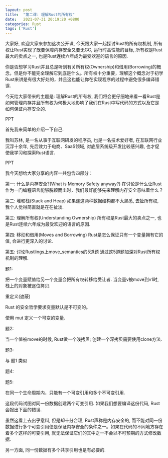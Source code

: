 ```yaml
---
layout: post
title:  "第二课: 理解Rust的所有权"
date:   2021-07-31 20:19:20 +0800
categories: Rust
tags: ['Rust']
---
```


大家好, 欢迎大家来参加这次公开课, 今天跟大家一起探讨Rust的所有权机制, 所有权让Rust实现了既要保障内存安全又要无GC, 运行时高性能的目标, 所有权是Rust最大的卖点之一, 也是Rust连续六年成为最受欢迎的语言的原因.

你是否想学习Rust并且总是听到有关所有权(Ownership)和借用(Borrowing)的概念，但是你不能完全理解它到底是什么。所有权十分重要，理解这个概念对于初学Rust来讲是有很大好处的，并且这也能让你在实现程序的过程中避免很多编译错误.

今天给大家带来的主题是: 理解Rust的所有权, 我们将会更仔细地来看一看Rust是如何管理内存并且所有权为何极大地影响了我们在Rust中写代码的方式以及它是如何保证内存安全的.

PPT

首先我来简单的介绍一下自己.

我叫苏林, 是一名从事于互联网研发的程序员, 也是一名技术爱好者, 在互联网行业沉浮十余年, 先后效力于电商、SaaS领域, 对底层系统级开发比较感兴趣, 也才促使我学习和探索Rust语言. 

PPT

我今天想给大家分享的内容一共包含四部分：

第一: 什么是内存安全?(What is Memory Safety anyway?)
	在讨论是什么让Rust作为一门编程语言能够脱颖而出时，我们最好能够先来理解内存安全意味着什么？

第二: 堆和栈(Stack and Heap)
	如果连这两种数据结构都不太熟悉, 去扯所有权, 我个人觉得简直就是在在扯淡.

第三: 理解所有权(Understanding Ownership)
	所有权是Rust最大的卖点之一, 也是Rust连续六年成为最受欢迎的语言的原因.

第四: 移动和借用(Moves and Borrowing)
	Rust是怎么保证只有一个变量拥有它的值, 会进行更深入的讨论.

第五: 讨论Rustlings上move_semantics的5道题
	通过这5道题加深对Rust所有权机制的理解.

题1: 

把一个变量赋值给另一个变量会把所有权转移给受让者. 当变量v被move到v1时, 栈上的对象被逐位拷贝.

重定义(遮蔽)

Rust 的安全哲学要求变量默认是不可变的。

使用 mut 定义一个可变的变量.

题2: 

当一个值被move的时候, Rust做一个浅拷贝; 创建一个深拷贝需要使用clone方法.

题3: 

与 题1 类似

题4:

题5:

在同一个生命周期内，只能有一个可变引用和多个不可变引用.

这段代码试图对同一份数据创建两个可变引用. 如果我们想要编译这份代码, Rust会报出下面的错误.

虽然这看上去出乎意料, 但是却十分合理, Rust声称是内存安全的, 而不能对同一份数据进行多个可变引用便是保证内存安全的条件之一。如果在代码的不同地方存在着多个这样的可变引用, 就无法保证它们的其中之一不会以不可预期的方式修改数据.

另一方面, 同一份数据有多个共享引用也是有必要的.



